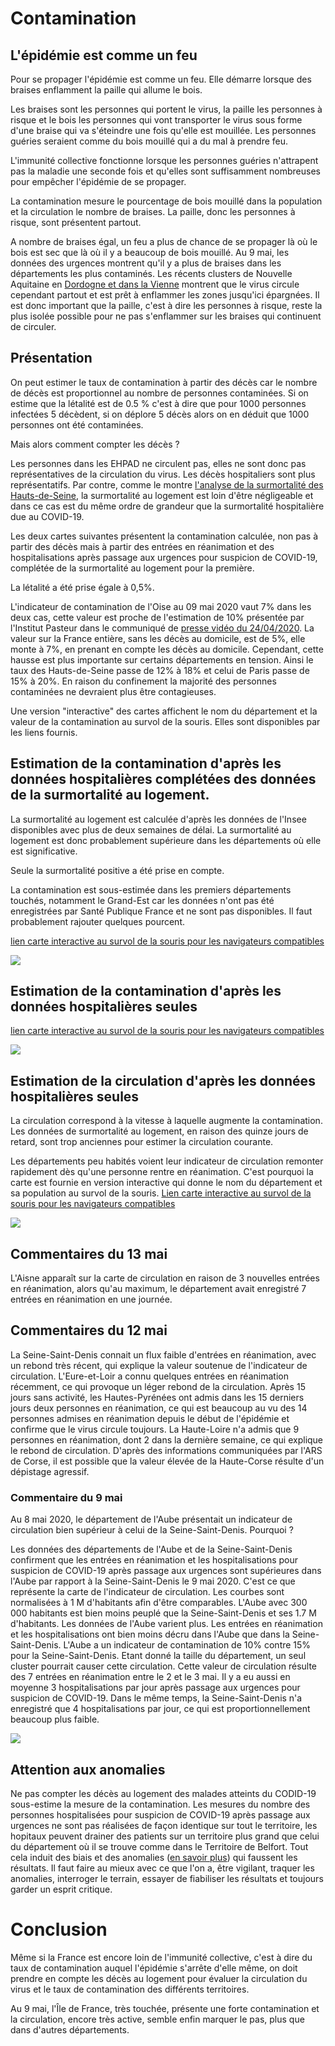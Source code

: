 # Contamination

## L'épidémie est comme un feu

Pour se propager l'épidémie est comme un feu. Elle démarre lorsque des braises enflamment la paille qui allume le bois.

Les braises sont les personnes qui portent le virus, la paille les personnes à risque et le bois les personnes qui vont transporter le virus sous forme d'une braise qui va s'éteindre une fois qu'elle est mouillée. Les personnes guéries seraient comme du bois mouillé qui a du mal à prendre feu. 

L'immunité collective fonctionne lorsque les personnes guéries n'attrapent pas la maladie une seconde fois et qu'elles sont suffisamment nombreuses pour empêcher l'épidémie de se propager.

La contamination mesure le pourcentage de bois mouillé dans la population et la circulation le nombre de braises.
La paille, donc les personnes à risque, sont présentent partout. 

A nombre de braises égal, un feu a plus de chance de se propager là où le bois est sec que là où il y a beaucoup de bois mouillé. 
Au 9 mai, les données des urgences montrent qu'il y a plus de braises dans les départements les plus contaminés. Les récents clusters de Nouvelle Aquitaine en [Dordogne et dans la Vienne](https://www.ouest-france.fr/sante/virus/coronavirus/coronavirus-deux-foyers-en-nouvelle-aquitaine-dans-la-vienne-et-en-dordogne-6830188) montrent que le virus circule cependant partout et est prêt à enflammer les zones jusqu'ici épargnées. Il est donc important que la paille, c'est à dire les personnes à risque, reste la plus isolée possible pour ne pas s'enflammer sur les braises qui continuent de circuler. 
 

## Présentation

On peut estimer le taux de contamination à partir des décès car le nombre de décès est proportionnel au nombre de personnes contaminées. 
Si on estime que la létalité est de 0.5 % c'est à dire que pour 1000 personnes infectées 5 décèdent, si on déplore 5 décès alors on en déduit que 1000 personnes ont été contaminées.

Mais alors comment compter les décès ?

Les personnes dans les EHPAD ne circulent pas, elles ne sont donc pas représentatives de la circulation du virus. Les décès hospitaliers sont plus représentatifs.
Par contre, comme le montre [l'analyse de la surmortalité des Hauts-de-Seine](cartes_deces_hosp_nonhosp.md#analyse-des-données-des-hauts-de-seine), la surmortalité au logement est loin d'être négligeable et dans ce cas est du même ordre de grandeur que la surmortalité hospitalière due au COVID-19.

Les deux cartes suivantes présentent la contamination calculée, non pas à partir des décès mais à partir des entrées en réanimation et des hospitalisations après passage aux urgences pour suspicion de COVID-19, complétée de la surmortalité au logement pour la première. 

La létalité a été prise égale à 0,5%. 

L'indicateur de contamination de l'Oise au 09 mai 2020 vaut 7% dans les deux cas, cette valeur est proche de l'estimation de 10% présentée par l'Institut Pasteur dans le communiqué de [presse vidéo du 24/04/2020](https://youtu.be/WYlzJ5Mv3bk).
La valeur sur la France entière, sans les décès au domicile, est de 5%, elle monte à 7%, en prenant en compte les décès au domicile.
Cependant, cette hausse est plus importante sur certains départements en tension. Ainsi le taux des Hauts-de-Seine passe de 12% à 18% et celui de Paris passe de 15% à 20%.
En raison du confinement la majorité des personnes contaminées ne devraient plus être contagieuses. 

Une version "interactive" des cartes affichent le nom du département et la valeur de la contamination au survol de la souris. Elles sont disponibles par les liens fournis.

## Estimation de la contamination d'après les données hospitalières complétées des données de la surmortalité au logement.

La surmortalité au logement est calculée d'après les données de l'Insee disponibles avec plus de deux semaines de délai. La surmortalité au logement est donc probablement supérieure dans les départements où elle est significative.

Seule la surmortalité positive a été prise en compte.

La contamination est sous-estimée dans les premiers départements touchés, notamment le Grand-Est car les données n'ont pas été enregistrées par Santé Publique France et ne sont pas disponibles. Il faut probablement rajouter quelques pourcent.

[lien carte interactive au survol de la souris pour les navigateurs compatibles](https://raw.githubusercontent.com/htonchia/covid-19-France/master/Images/ca_carte_contamination_mod_logem.svg)

![](Images/ca_carte_contamination_mod_logem.png)

## Estimation de la contamination d'après les données hospitalières seules

[lien carte interactive au survol de la souris pour les navigateurs compatibles](https://raw.githubusercontent.com/htonchia/covid-19-France/master/Images/ca_carte_contamination_mod.svg) 

![](Images/ca_carte_contamination_mod.png)


## Estimation de la circulation d'après les données hospitalières seules

La circulation correspond à la vitesse à laquelle augmente la contamination. Les données de surmortalité au logement, en raison des quinze jours de retard, sont trop anciennes pour estimer la circulation courante.

Les départements peu habités voient leur indicateur de circulation remonter rapidement dès qu'une personne rentre en réanimation. C'est pourquoi la carte est fournie en version interactive qui donne le nom du département et sa population au survol de la souris.
[Lien carte interactive au survol de la souris pour les navigateurs compatibles](https://raw.githubusercontent.com/htonchia/covid-19-France/a0e19f5243cb1ba1b21f42950e033bb42bb987af/Images/ca_carte_indicateur_cir.svg) 


![](Images/ca_carte_indicateur_cir.png)


## Commentaires du 13 mai
L'Aisne apparaît sur la carte de circulation en raison de 3 nouvelles entrées en réanimation, alors qu'au maximum, le département avait enregistré 7 entrées en réanimation en une journée. 

## Commentaires du 12 mai
La Seine-Saint-Denis connait un flux faible d'entrées en réanimation, avec un rebond très récent, qui explique la valeur soutenue de l'indicateur de circulation.
L'Eure-et-Loir a connu quelques entrées en réanimation récemment, ce qui provoque un léger rebond de la circulation. 
Après 15 jours sans activité, les Hautes-Pyrénées ont admis dans les 15 derniers jours deux personnes en réanimation, ce qui est beaucoup au vu des 14 personnes admises en réanimation depuis le début de l'épidémie et confirme que le virus circule toujours.
La Haute-Loire n'a admis que 9 personnes en réanimation, dont 2 dans la dernière semaine, ce qui explique le rebond de circulation. 
D'après des informations communiquées par l'ARS de Corse, il est possible que la valeur élevée de la Haute-Corse résulte d'un dépistage agressif. 

### Commentaire du 9 mai

Au 8 mai 2020, le département de l'Aube présentait un indicateur de circulation bien supérieur à celui de la Seine-Saint-Denis. Pourquoi ? 

Les données des départements de l'Aube et de la Seine-Saint-Denis confirment que les entrées en réanimation et les hospitalisations pour suspicion de COVID-19 après passage aux urgences sont supérieures dans l'Aube par rapport à la Seine-Saint-Denis le 9 mai 2020. C'est ce que représente la carte de l'indicateur de circulation. Les courbes sont normalisées à 1 M d'habitants afin d'être comparables.
L'Aube avec 300 000 habitants est bien moins peuplé que la Seine-Saint-Denis et ses 1.7 M d'habitants. Les données de l'Aube varient plus. Les entrées en réanimation et les hospitalisations ont bien moins décru dans l'Aube que dans la Seine-Saint-Denis. L'Aube a un indicateur de contamination de 10% contre 15% pour la Seine-Saint-Denis. Etant donné la taille du département, un seul cluster pourrait causer cette circulation. Cette valeur de circulation résulte des 7 entrées en réanimation entre le 2 et le 3 mai. Il y a eu aussi en moyenne 3 hospitalisations par jour après passage aux urgences pour suspicion de COVID-19. 
Dans le même temps, la Seine-Saint-Denis n'a enregistré que 4 hospitalisations par jour, ce qui est proportionnellement beaucoup plus faible. 

![](Images/hupSDDAube1e6fkdc_1000000.png)


## Attention aux anomalies

Ne pas compter les décès au logement des malades atteints du CODID-19 sous-estime la mesure de la contamination. 
Les mesures du nombre des personnes hospitalisées pour suspicion de COVID-19 après passage aux urgences ne sont pas réalisées de façon identique sur tout le territoire, les hopitaux peuvent drainer des patients sur un territoire plus grand que celui du département où il se trouve comme dans le Territoire de Belfort. Tout cela induit des biais et des anomalies ([en savoir plus](Lire_les_anomalies.md)) qui faussent les résultats. Il faut faire au mieux avec ce que l'on a, être vigilant, traquer les anomalies, interroger le terrain, essayer de fiabiliser les résultats et toujours garder un esprit critique. 

# Conclusion

Même si la France est encore loin de l'immunité collective, c'est à dire du taux de contamination auquel l'épidémie s'arrête d'elle même,  on doit prendre en compte les décès au logement pour évaluer la circulation du virus et le taux de contamination des différents territoires. 

Au 9 mai, l'Île de France, très touchée, présente une forte contamination et la circulation, encore très active, semble enfin marquer le pas, plus que dans d'autres départements.  


